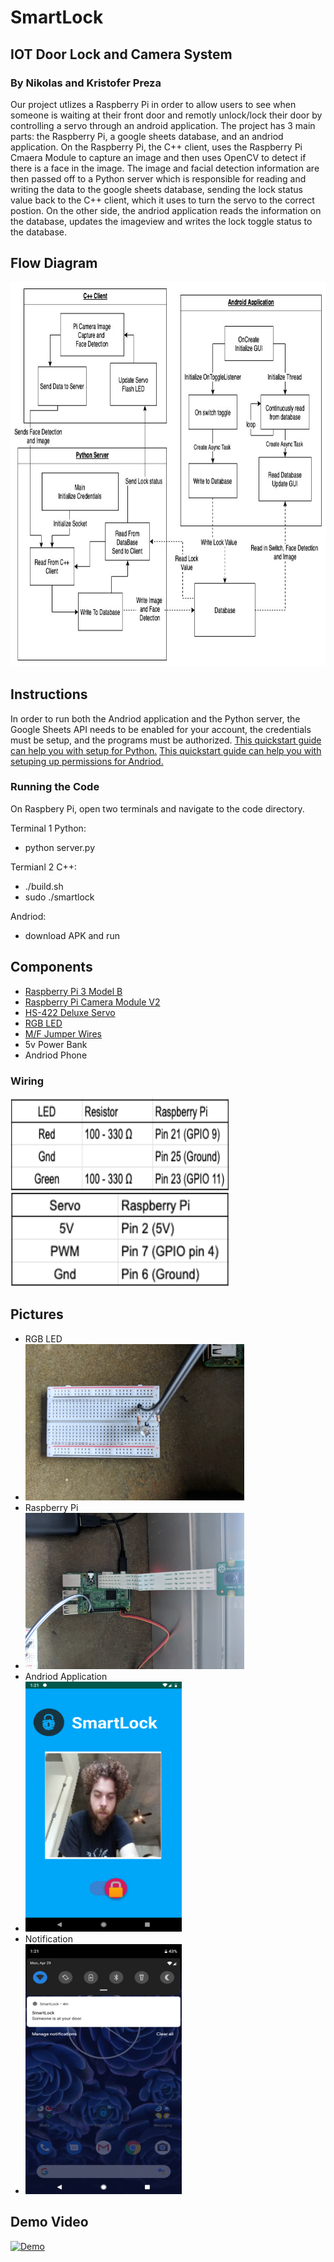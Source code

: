 # SmartLock

## IOT Door Lock and Camera System

### By Nikolas and Kristofer Preza

Our project utlizes a Raspberry Pi in order to allow users to see when someone is waiting at their front door and remotly unlock/lock their door by controlling a servo through an android application. The project has 3 main parts: the Raspberry Pi, a google sheets database, and an andriod application. On the Raspberry Pi, the C++ client, uses the Raspberry Pi Cmaera Module to capture an image and then uses OpenCV to detect if there is a face in the image. The image and facial detection information are then passed off to a Python server which is responsible for reading and writing the data to the google sheets database, sending the lock status value back to the C++ client, which it uses to turn the servo to the correct postion. On the other side, the andriod application reads the information on the database, updates the imageview and writes the lock toggle status to the database.

## Flow Diagram
<img width="785" height="615" src=/Photos/SmartLockDiagram.jpg/>

## Instructions
In order to run both the Andriod application and the Python server, the Google Sheets API needs to be enabled for your account, the credentials must be setup, and the programs must be authorized.
[This quickstart guide can help you with setup for Python.](https://developers.google.com/sheets/api/quickstart/python)
[This quickstart guide can help you with setuping up permissions for Andriod.](https://developers.google.com/sheets/quickstart/android?hl=es-419)

### Running the Code
On Raspbery Pi, open two terminals and navigate to the code directory. 

Terminal 1 Python:
- python server.py 

Termianl 2 C++:
- ./build.sh  
- sudo ./smartlock

Andriod:  
- download APK and run

## Components
- [Raspberry Pi 3 Model B](https://www.raspberrypi.org/products/raspberry-pi-3-model-b/)
- [Raspberry Pi Camera Module V2](https://www.raspberrypi.org/products/camera-module-v2/)
- [HS-422 Deluxe Servo](https://www.servocity.com/hs-422-servo/)
- [RGB LED](https://www.adafruit.com/product/159)
- [M/F Jumper Wires](https://www.sparkfun.com/products/12794)
- 5v Power Bank
- Andriod Phone

### Wiring
<img width="350" height="150" src=/Photos/wirechart1.png>
<img width="350" height="150" src=/Photos/wirechart2.png>

## Pictures
- RGB LED
- <img width="350" height="250" src=/Photos/IMG_20190429_132023.jpg>
- Raspberry Pi
- <img width="350" height="250" src=/Photos/IMG_20190429_132034.jpg>
- Andriod Application
- <img width="250" height="400" src=/Photos/Screenshot_20190429-132111.png>
- Notification
- <img width="250" height="400" src=/Photos/Screenshot_20190429-132122.png>

## Demo Video
[![Demo](https://img.youtube.com/vi/JUYS_-SfBCw/0.jpg)](https://www.youtube.com/watch?v=JUYS_-SfBCw&feature=youtu.be)

